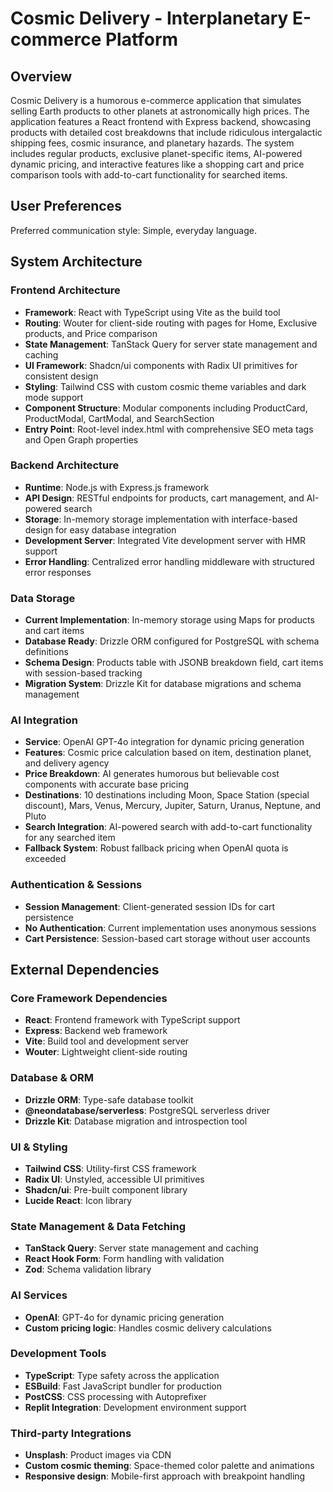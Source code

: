 # Cosmic Delivery - Interplanetary E-commerce Platform

## Overview

Cosmic Delivery is a humorous e-commerce application that simulates selling Earth products to other planets at astronomically high prices. The application features a React frontend with Express backend, showcasing products with detailed cost breakdowns that include ridiculous intergalactic shipping fees, cosmic insurance, and planetary hazards. The system includes regular products, exclusive planet-specific items, AI-powered dynamic pricing, and interactive features like a shopping cart and price comparison tools with add-to-cart functionality for searched items.

## User Preferences

Preferred communication style: Simple, everyday language.

## System Architecture

### Frontend Architecture
- **Framework**: React with TypeScript using Vite as the build tool
- **Routing**: Wouter for client-side routing with pages for Home, Exclusive products, and Price comparison
- **State Management**: TanStack Query for server state management and caching
- **UI Framework**: Shadcn/ui components with Radix UI primitives for consistent design
- **Styling**: Tailwind CSS with custom cosmic theme variables and dark mode support
- **Component Structure**: Modular components including ProductCard, ProductModal, CartModal, and SearchSection
- **Entry Point**: Root-level index.html with comprehensive SEO meta tags and Open Graph properties

### Backend Architecture
- **Runtime**: Node.js with Express.js framework
- **API Design**: RESTful endpoints for products, cart management, and AI-powered search
- **Storage**: In-memory storage implementation with interface-based design for easy database integration
- **Development Server**: Integrated Vite development server with HMR support
- **Error Handling**: Centralized error handling middleware with structured error responses

### Data Storage
- **Current Implementation**: In-memory storage using Maps for products and cart items
- **Database Ready**: Drizzle ORM configured for PostgreSQL with schema definitions
- **Schema Design**: Products table with JSONB breakdown field, cart items with session-based tracking
- **Migration System**: Drizzle Kit for database migrations and schema management

### AI Integration
- **Service**: OpenAI GPT-4o integration for dynamic pricing generation
- **Features**: Cosmic price calculation based on item, destination planet, and delivery agency
- **Price Breakdown**: AI generates humorous but believable cost components with accurate base pricing
- **Destinations**: 10 destinations including Moon, Space Station (special discount), Mars, Venus, Mercury, Jupiter, Saturn, Uranus, Neptune, and Pluto
- **Search Integration**: AI-powered search with add-to-cart functionality for any searched item
- **Fallback System**: Robust fallback pricing when OpenAI quota is exceeded

### Authentication & Sessions
- **Session Management**: Client-generated session IDs for cart persistence
- **No Authentication**: Current implementation uses anonymous sessions
- **Cart Persistence**: Session-based cart storage without user accounts

## External Dependencies

### Core Framework Dependencies
- **React**: Frontend framework with TypeScript support
- **Express**: Backend web framework
- **Vite**: Build tool and development server
- **Wouter**: Lightweight client-side routing

### Database & ORM
- **Drizzle ORM**: Type-safe database toolkit
- **@neondatabase/serverless**: PostgreSQL serverless driver
- **Drizzle Kit**: Database migration and introspection tool

### UI & Styling
- **Tailwind CSS**: Utility-first CSS framework
- **Radix UI**: Unstyled, accessible UI primitives
- **Shadcn/ui**: Pre-built component library
- **Lucide React**: Icon library

### State Management & Data Fetching
- **TanStack Query**: Server state management and caching
- **React Hook Form**: Form handling with validation
- **Zod**: Schema validation library

### AI Services
- **OpenAI**: GPT-4o for dynamic pricing generation
- **Custom pricing logic**: Handles cosmic delivery calculations

### Development Tools
- **TypeScript**: Type safety across the application
- **ESBuild**: Fast JavaScript bundler for production
- **PostCSS**: CSS processing with Autoprefixer
- **Replit Integration**: Development environment support

### Third-party Integrations
- **Unsplash**: Product images via CDN
- **Custom cosmic theming**: Space-themed color palette and animations
- **Responsive design**: Mobile-first approach with breakpoint handling